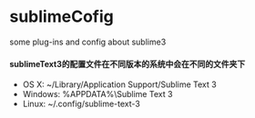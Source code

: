 # sublimeCofig
some plug-ins and config about sublime3

#### sublimeText3的配置文件在不同版本的系统中会在不同的文件夹下
* OS X: ~/Library/Application Support/Sublime Text 3
* Windows: %APPDATA%\Sublime Text 3
* Linux: ~/.config/sublime-text-3
